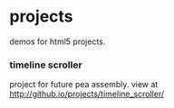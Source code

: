 ---
---

# projects

demos for html5 projects.

### timeline scroller
project for future pea assembly. view at http://github.io/projects/timeline_scroller/
